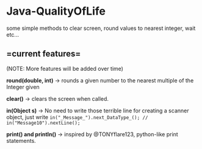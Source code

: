 # Java-QualityOfLife
some simple methods to clear screen, round values to nearest integer, wait etc...

## =current features=
(NOTE: More features will be added over time)


**round(double, int)** -> rounds a given number to the nearest multiple of the Integer given

**clear()** -> clears the screen when called.

**in(Object s)** -> No need to write those terrible line for creating a scanner object, just write `in("_Message_").next_DataType_(); // in("Message10").nextLine();`

**print() and println()** -> inspired by @TONYflare123, python-like print statements.
